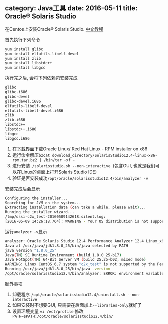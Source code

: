 category: Java工具
date: 2016-05-11
title: Oracle® Solaris Studio 
---
在Centos上安装Oracle® Solaris Studio.  [中文教程](http://docs.oracle.com/cd/E27071_01/html/E26451/gemyt.html#scrolltoc)

首先执行下列命令
```bash
yum install glibc
yum install elfutils-libelf-devel
yum install zlib
yum install libstdc++
yum install libgcc
```
执行完之后, 会将下列依赖包安装完成
```bash
glibc
glibc.i686
glibc-devel
glibc-devel.i686
elfutils-libelf-devel 
elfutils-libelf-devel.i686
zlib
zlib.i686
libstdc++
libstdc++.i686
libgcc
libgcc.i686
```

1. 在[下载界面](http://www.oracle.com/technetwork/server-storage/solarisstudio/downloads/index.html)下载Oracle Linux/ Red Hat Linux - RPM installer on x86 
2. 运行命令解压`bzcat download_directory/SolarisStudio12.4-linux-x86-rpm.tar.bz2 | /bin/tar -xf -`
3. 进行安装`./solarisstudio.sh --non-interactive `(包含GUI, 也就是我们可以在Linux的桌面上打开Solaris Studio IDE)
4. 验证是否安装成功`/opt/oracle/solarisstudio12.4/bin/analyzer -v`

安装完成后会显示
```bash
Configuring the installer...
Searching for JVM on the system...
Extracting installation data (can take a while, please wait)...
Running the installer wizard...
/tmp/ossi-c2x_test-20160509142618.silent.log:
[2016-05-09 14:26:18.764]: WARNING - Your OS distribution is not supported. The list of supported systems can be found in the Oracle Solaris Studio documentation. While it might be possible to install Oracle Solaris Studio on your system, it might not function properly.
```
运行`analyzer -v`显示
```bash
analyzer: Oracle Solaris Studio 12.4 Performance Analyzer 12.4 Linux_x64 2014/10/21
Java at /usr/java/jdk1.8.0_25/bin/java selected by PATH
java version "1.8.0_25"
Java(TM) SE Runtime Environment (build 1.8.0_25-b17)
Java HotSpot(TM) 64-Bit Server VM (build 25.25-b02, mixed mode)
WARNING: Linux CentOS_6.7 system "c2x_test" is not supported by the Performance tools.
Running /usr/java/jdk1.8.0_25/bin/java -version
/opt/oracle/solarisstudio12.4/bin/analyzer: ERROR: environment variable DISPLAY is not set
```

额外事项
1. 卸载程序 `/opt/oracle/solarisstudio12.4/uninstall.sh --non-interactive`
2. 如果安装时不想要GUI, 只需要在后面加上`--libraries-only`就好了
3. 设置环境变量 `vi /ect/profile` 修改`
PATH=$PATH:/opt/oracle/solarisstudio12.4/bin/`